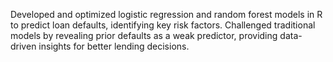 Developed and optimized logistic regression and random forest models in R to predict loan defaults, identifying key risk factors. Challenged traditional models by revealing prior defaults as a weak predictor, providing data-driven insights for better lending decisions.
